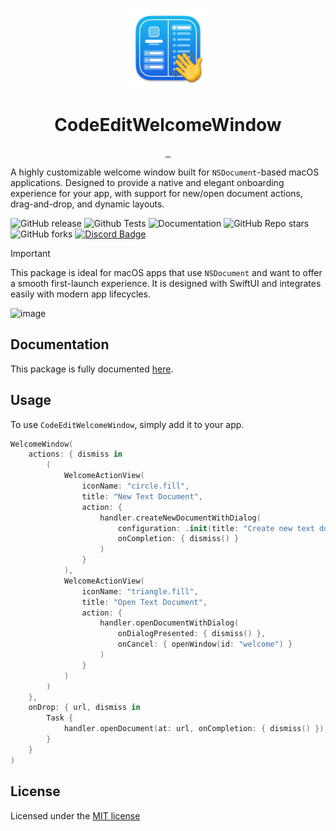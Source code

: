 <p align="center">
  <img src="https://github.com/CodeEditApp/CodeEditWelcomeWindow/blob/main/.github/WelcomeWindow-Icon-128@2x.png?raw=true" height="128">
  <h1 align="center">CodeEditWelcomeWindow</h1>
</p>

<p align="center">
  <a aria-label="Follow CodeEdit on Twitter" href="https://twitter.com/CodeEditApp" target="_blank">
    <img alt="" src="https://img.shields.io/badge/Follow%20@CodeEditApp-black.svg?style=for-the-badge&logo=Twitter">
  </a>
  <a aria-label="Join the community on Discord" href="https://discord.gg/vChUXVf9Em" target="_blank">
    <img alt="" src="https://img.shields.io/badge/Join%20the%20community-black.svg?style=for-the-badge&logo=Discord">
  </a>
  <a aria-label="Read the Documentation" href="https://codeeditapp.github.io/CodeEditWelcomeWindow/documentation/codeeditwelcomewindow/" target="_blank">
    <img alt="" src="https://img.shields.io/badge/Documentation-black.svg?style=for-the-badge&logo=readthedocs&logoColor=blue">
  </a>
</p>

A highly customizable welcome window built for `NSDocument`-based macOS applications. Designed to provide a native and elegant onboarding experience for your app, with support for new/open document actions, drag-and-drop, and dynamic layouts.

![GitHub release](https://img.shields.io/github/v/release/CodeEditApp/CodeEditWelcomeWindow?color=orange&label=latest%20release&sort=semver&style=flat-square)
![Github Tests](https://img.shields.io/github/actions/workflow/status/CodeEditApp/CodeEditWelcomeWindow/tests.yml?branch=main&label=tests&style=flat-square)
![Documentation](https://img.shields.io/github/actions/workflow/status/CodeEditApp/CodeEditWelcomeWindow/build-documentation.yml?branch=main&label=docs&style=flat-square)
![GitHub Repo stars](https://img.shields.io/github/stars/CodeEditApp/CodeEditWelcomeWindow?style=flat-square)
![GitHub forks](https://img.shields.io/github/forks/CodeEditApp/CodeEditWelcomeWindow?style=flat-square)
[![Discord Badge](https://img.shields.io/discord/951544472238444645?color=5865F2&label=Discord&logo=discord&logoColor=white&style=flat-square)](https://discord.gg/vChUXVf9Em)

> [!IMPORTANT]
> This package is ideal for macOS apps that use `NSDocument` and want to offer a smooth first-launch experience. It is designed with SwiftUI and integrates easily with modern app lifecycles.

![image](https://github.com/user-attachments/assets/0e0dbaaa-3b2a-4132-b073-5b8971750668)

## Documentation

This package is fully documented [here](https://codeeditapp.github.io/CodeEditWelcomeWindow/documentation/codeeditwelcomewindow/).

## Usage

To use `CodeEditWelcomeWindow`, simply add it to your app.

```swift
WelcomeWindow(
    actions: { dismiss in
        (
            WelcomeActionView(
                iconName: "circle.fill",
                title: "New Text Document",
                action: {
                    handler.createNewDocumentWithDialog(
                        configuration: .init(title: "Create new text document"),
                        onCompletion: { dismiss() }
                    )
                }
            ),
            WelcomeActionView(
                iconName: "triangle.fill",
                title: "Open Text Document",
                action: {
                    handler.openDocumentWithDialog(
                        onDialogPresented: { dismiss() },
                        onCancel: { openWindow(id: "welcome") }
                    )
                }
            )
        )
    },
    onDrop: { url, dismiss in
        Task {
            handler.openDocument(at: url, onCompletion: { dismiss() })
        }
    }
)
```

## License

Licensed under the [MIT license](https://github.com/CodeEditApp/CodeEditWelcomeWindow/blob/main/LICENSE.md)
